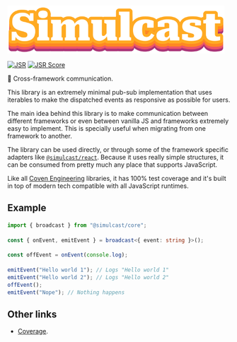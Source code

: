 <img alt="Simulcast Core logo" src="https://raw.githubusercontent.com/covenengineering/libraries/main/@simulcast/core/logo.svg" height="108" />

[![JSR](https://jsr.io/badges/@simulcast/core)](https://simulcast.coven.to/core)
[![JSR Score](https://jsr.io/badges/@simulcast/core/score)](https://simulcast.coven.to/core/score)

📡 Cross-framework communication.

This library is an extremely minimal pub-sub implementation that uses iterables
to make the dispatched events as responsive as possible for users.

The main idea behind this library is to make communication between different
frameworks or even between vanilla JS and frameworks extremely easy to
implement. This is specially useful when migrating from one framework to
another.

The library can be used directly, or through some of the framework specific
adapters like [`@simulcast/react`](https://simulcast.coven.to/react). Because it
uses really simple structures, it can be consumed from pretty much any place
that supports JavaScript.

Like all [Coven Engineering](https://coven.engineering) libraries, it has 100%
test coverage and it's built in top of modern tech compatible with all
JavaScript runtimes.

## Example

```typescript
import { broadcast } from "@simulcast/core";

const { onEvent, emitEvent } = broadcast<{ event: string }>();

const offEvent = onEvent(console.log);

emitEvent("Hello world 1"); // Logs "Hello world 1"
emitEvent("Hello world 2"); // Logs "Hello world 2"
offEvent();
emitEvent("Nope"); // Nothing happens
```

## Other links

- [Coverage](https://coveralls.io/github/covenengineering/libraries).
